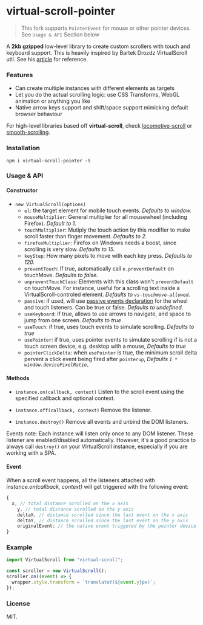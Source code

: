# virtual-scroll-pointer

> This fork supports `PointerEvent` for mouse or other pointer devices. See `Usage & API` Section below

A **2kb gzipped** low-level library to create custom scrollers with touch and keyboard support.
This is heavily inspired by Bartek Drozdz VirtualScroll util. See his [article](http://www.everyday3d.com/blog/index.php/2014/08/18/smooth-scrolling-with-virtualscroll/) for reference.

### Features

- Can create multiple instances with different elements as targets
- Let you do the actual scrolling logic: use CSS Transforms, WebGL animation or anything you like
- Native arrow keys support and shift/space support mimicking default browser behaviour

For high-level libraries based off **virtual-scroll**, check [locomotive-scroll](https://github.com/locomotivemtl/locomotive-scroll) or [smooth-scrolling](https://github.com/baptistebriel/smooth-scrolling).

### Installation

```
npm i virtual-scroll-pointer -S
```

### Usage & API

#### Constructor

- `new VirtualScroll(options)`
  - `el`: the target element for mobile touch events. _Defaults to window._
  - `mouseMultiplier`: General multiplier for all mousewheel (including Firefox). _Default to 1._
  - `touchMultiplier`: Mutiply the touch action by this modifier to make scroll faster than finger movement. _Defaults to 2._
  - `firefoxMultiplier`: Firefox on Windows needs a boost, since scrolling is very slow. _Defaults to 15._
  - `keyStep`: How many pixels to move with each key press. _Defaults to 120._
  - `preventTouch`: If true, automatically call `e.preventDefault` on touchMove. _Defaults to false._
  - `unpreventTouchClass`: Elements with this class won't `preventDefault` on touchMove. For instance, useful for a scrolling text inside a VirtualScroll-controled element. _Defaults to `vs-touchmove-allowed`_.
  - `passive`: if used, will use [passive events declaration](https://developer.mozilla.org/en-US/docs/Web/API/EventTarget/addEventListener#Improving_scrolling_performance_with_passive_listeners) for the wheel and touch listeners. Can be true or false. _Defaults to undefined._
  - `useKeyboard`: if true, allows to use arrows to navigate, and space to jump from one screen. _Defaults to true_
  - `useTouch`: if true, uses touch events to simulate scrolling. _Defaults to true_
  - `usePointer`: if true, uses pointer events to simulate scrolling if is not a touch screen device, e.g. desktop with a mouse, _Defaults to true_
  - `pointerClickDelta`: when `usePointer` is true, the minimum scroll delta pervent a click event being fired after `pointerup`, _Defaults `1 * window.devicePixelRatio,`_

#### Methods

- `instance.on(callback, context)`
  Listen to the scroll event using the specified callback and optional context.

- `instance.off(callback, context)`
  Remove the listener.

- `instance.destroy()`
  Remove all events and unbind the DOM listeners.

Events note:
Each instance will listen only once to any DOM listener. These listener are enabled/disabled automatically. However, it's a good practice to always call `destroy()` on your VirtualScroll instance, especially if you are working with a SPA.

#### Event

When a scroll event happens, all the listeners attached with _instance.on(callback, context)_ will get triggered with the following event:

```js
{
  x, // total distance scrolled on the x axis
    y, // total distance scrolled on the y axis
    deltaX, // distance scrolled since the last event on the x axis
    deltaY, // distance scrolled since the last event on the y axis
    originalEvent; // the native event triggered by the pointer device or keyboard
}
```

### Example

```js
import VirtualScroll from "virtual-scroll";

const scroller = new VirtualScroll();
scroller.on((event) => {
  wrapper.style.transform = `translateY(${event.y}px)`;
});
```

### License

MIT.
